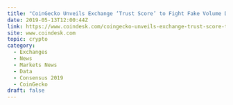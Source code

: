 ```yaml
---
title: "CoinGecko Unveils Exchange ‘Trust Score’ to Fight Fake Volume Data"
date: 2019-05-13T12:00:44Z
link: https://www.coindesk.com/coingecko-unveils-exchange-trust-score-to-fight-fake-volume-data?utm_medium=RSS&utm_source=hune
site: www.coindesk.com
topic: crypto
category:
  - Exchanges
  - News
  - Markets News
  - Data
  - Consensus 2019
  - CoinGecko
draft: false
---
```

